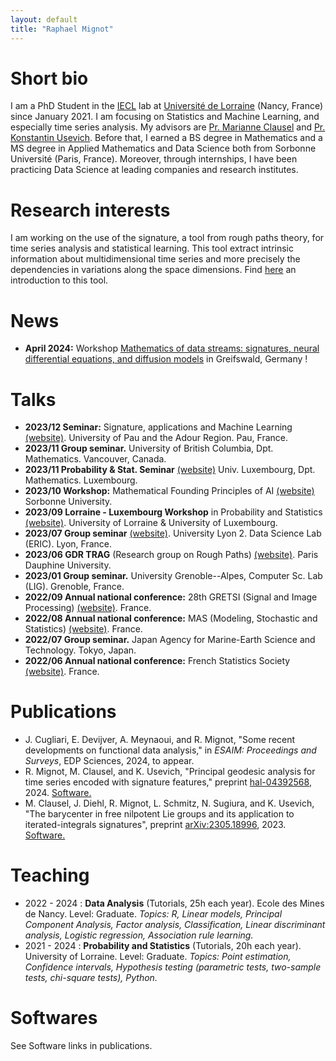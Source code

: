 ```yaml
---
layout: default
title: "Raphael Mignot"
---
```


# Short bio

I am a PhD Student in the [IECL](https://iecl.univ-lorraine.fr/home/) lab at [Université de Lorraine](https://www.univ-lorraine.fr/en/) (Nancy, France) since January 2021. I am focusing on Statistics and Machine Learning, and especially time series analysis. My advisors are [Pr. Marianne Clausel](https://sites.google.com/site/marianneclausel/) and [Pr. Konstantin Usevich](http://w3.cran.univ-lorraine.fr/konstantin.usevich). Before that, I earned a BS degree in Mathematics and a MS degree in Applied Mathematics and Data Science both from Sorbonne Université (Paris, France). Moreover, through internships, I have been practicing Data Science at leading companies and research institutes.

# Research interests

I am working on the use of the signature, a tool from rough paths theory, for time series analysis and statistical learning. This tool extract intrinsic information about multidimensional time series and more precisely the dependencies in variations along the space dimensions. Find [here](https://arxiv.org/abs/1603.03788) an introduction to this tool.

# News

-   **April 2024:** Workshop [Mathematics of data streams: signatures, neural differential equations, and diffusion models](https://raph-ai.github.io/sig-workshop-greifswald-2024/) in Greifswald, Germany !

# Talks

-   **2023/12  Seminar:** Signature, applications and Machine Learning [(website)](https://sites.google.com/view/sign-ml-pau-2023/programme#h.4v8rr21b4l0j). University of Pau and the Adour Region. Pau, France.
-   **2023/11 Group seminar.** University of British Columbia, Dpt. Mathematics. Vancouver, Canada.
-   **2023/11 Probability & Stat. Seminar** [(website)](https://probstat-seminar.uni.lu/) Univ. Luxembourg, Dpt. Mathematics. Luxembourg.
-   **2023/10 Workshop:** Mathematical Founding Principles of AI [(website)](https://www.dataia.eu/evenements/workshop-fondements-mathematiques-de-lia) Sorbonne University.
-   **2023/09 Lorraine - Luxembourg Workshop** in Probability and Statistics [(website)](https://sites.google.com/view/l2workshop#h.9sq94iec6l85). University of Lorraine & University of Luxembourg.
-   **2023/07 Group seminar** [(website)](https://eric.msh-lse.fr/07-07-23-seminaire-de-raphael-mignot-averaging-time-series-a-new-approach-with-the-signature-method/). University Lyon 2. Data Science Lab (ERIC). Lyon, France.
-   **2023/06 GDR TRAG** (Research group on Rough Paths) [(website)](https://trag2023.sciencesconf.org/program). Paris Dauphine University.
-   **2023/01 Group seminar.** University Grenoble--Alpes, Computer Sc. Lab (LIG). Grenoble, France.
-   **2022/09 Annual national conference:** 28th GRETSI (Signal and Image Processing) [(website)](https://gretsi.fr/colloque2022/myGretsi/programme.php#:~:text=de%20la%20signature-,Raphael%20MIGNOT,-%2C%20Konstantin%20USEVICH%2C%20Marianne). France.
-   **2022/08 Annual national conference:** MAS (Modeling, Stochastic and Statistics) [(website)](https://mas2022.sciencesconf.org/resource/page/id/3#:~:text=Fichier%20de%20pr%C3%A9sentation-,Rapha%C3%ABl%20Mignot%2C,-IECL%2C%20Universit%C3%A9%20de). France.
-   **2022/07 Group seminar.** Japan Agency for Marine-Earth Science and Technology. Tokyo, Japan.
-   **2022/06 Annual national conference:** French Statistics Society [(website)](https://jds22.sciencesconf.org/). France.

# Publications

-   J. Cugliari, E. Devijver, A. Meynaoui, and R. Mignot, "Some recent developments on functional data
analysis," in *ESAIM: Proceedings and Surveys*, EDP Sciences, 2024, to appear.
-   R. Mignot, M. Clausel, and K. Usevich, "Principal geodesic analysis for time series encoded with
signature features," preprint [hal-04392568](https://hal.science/hal-04392568), 2024. [Software.](https://github.com/Raph-AI/pga-signature)
-   M. Clausel, J. Diehl, R. Mignot, L. Schmitz, N. Sugiura, and K. Usevich, "The barycenter in free
nilpotent Lie groups and its application to iterated-integrals signatures", preprint [arXiv:2305.18996](https://arxiv.org/abs/2305.18996), 2023. [Software.](https://github.com/diehlj/free-nilpotent-lie-group-barycenter)

# Teaching

-   2022 - 2024 : **Data Analysis** (Tutorials, 25h each year). Ecole des Mines de Nancy. Level: Graduate. *Topics: R, Linear models, Principal Component Analysis, Factor analysis, Classification, Linear discriminant analysis, Logistic regression, Association rule learning.*  
-   2021 - 2024 : **Probability and Statistics** (Tutorials, 20h each year). University of Lorraine. Level: Graduate. *Topics: Point estimation, Confidence intervals, Hypothesis testing (parametric tests, two-sample tests, chi-square tests), Python.*

<!-- ## 2022-2023

## 2021-2022

## Supervision -->

# Softwares

See Software links in publications.

<!-- # Awards and grants

- 2022 Japanese Society for the Promotion of Science (JSPS) fellowship for research in Japan. I have been working for two months at JAMSTEC Research Institute for Global Change in collaboration with Dr. Nozomi Sugiura. <https://www.jamstec.go.jp/rigc/e/> -->
































<!-- ## Welcome to GitHub Pages

You can use the [editor on GitHub](https://github.com/Raph-AI/raph-ai.github.io/edit/main/docs/index.md) to maintain and preview the content for your website in Markdown files.

Whenever you commit to this repository, GitHub Pages will run [Jekyll](https://jekyllrb.com/) to rebuild the pages in your site, from the content in your Markdown files. -->

<!-- ### Markdown

Markdown is a lightweight and easy-to-use syntax for styling your writing. It includes conventions for

```markdown
Syntax highlighted code block

# Header 1
## Header 2
### Header 3

- Bulleted
- List

1. Numbered
2. List

**Bold** and _Italic_ and `Code` text

[Link](url) and ![Image](src)
```

For more details see [Basic writing and formatting syntax](https://docs.github.com/en/github/writing-on-github/getting-started-with-writing-and-formatting-on-github/basic-writing-and-formatting-syntax).

### Jekyll Themes

Your Pages site will use the layout and styles from the Jekyll theme you have selected in your [repository settings](https://github.com/Raph-AI/raph-ai.github.io/settings/pages). The name of this theme is saved in the Jekyll `_config.yml` configuration file.

### Support or Contact

Having trouble with Pages? Check out our [documentation](https://docs.github.com/categories/github-pages-basics/) or [contact support](https://support.github.com/contact) and we’ll help you sort it out. -->
